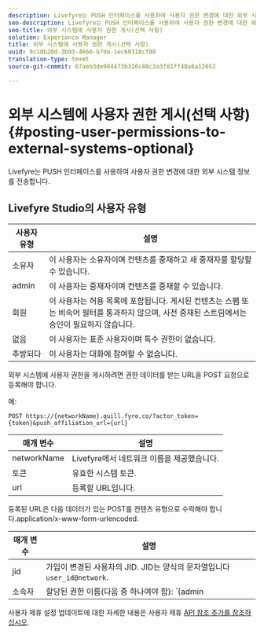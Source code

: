 ```yaml
---
description: Livefyre는 PUSH 인터페이스를 사용하여 사용자 권한 변경에 대한 외부 시스템 정보를 전송합니다.
seo-description: Livefyre는 PUSH 인터페이스를 사용하여 사용자 권한 변경에 대한 외부 시스템 정보를 전송합니다.
seo-title: 외부 시스템에 사용자 권한 게시(선택 사항)
solution: Experience Manager
title: 외부 시스템에 사용자 권한 게시(선택 사항)
uuid: 9c18b20d-3b93-4666-b7de-1ec60318cf88
translation-type: tm+mt
source-git-commit: 67aeb3de964473b326c88c3a3f81ff48a6a12652

---
```



# 외부 시스템에 사용자 권한 게시(선택 사항){#posting-user-permissions-to-external-systems-optional}

Livefyre는 PUSH 인터페이스를 사용하여 사용자 권한 변경에 대한 외부 시스템 정보를 전송합니다.

## Livefyre Studio의 사용자 유형

| 사용자 유형 | 설명 |
|--- |--- |
| 소유자 | 이 사용자는 소유자이며 컨텐츠를 중재하고 새 중재자를 할당할 수 있습니다. |
| admin | 이 사용자는 중재자이며 컨텐츠를 중재할 수 있습니다. |
| 회원 | 이 사용자는 허용 목록에 포함됩니다. 게시된 컨텐츠는 스팸 또는 비속어 필터를 통과하지 않으며, 사전 중재된 스트림에서는 승인이 필요하지 않습니다. |
| 없음 | 이 사용자는 표준 사용자이며 특수 권한이 없습니다. |
| 추방되다 | 이 사용자는 대화에 참여할 수 없습니다. |

외부 시스템에 사용자 권한을 게시하려면 권한 데이터를 받는 URL을 POST 요청으로 등록해야 합니다.

예:

```
POST https://{networkName}.quill.fyre.co/?actor_token={token}&push_affiliation_url={url}
```

| 매개 변수 | 설명 |
|--- |--- |
| networkName | Livefyre에서 네트워크 이름을 제공했습니다. |
| 토큰 | 유효한 시스템 토큰. |
| url | 등록할 URL입니다. |

등록된 URL은 다음 데이터가 있는 POST를 컨텐츠 유형으로 수락해야 합니다.application/x-www-form-urlencoded.

| 매개 변수 | 설명 |
|--- |--- |
| jid | 가입이 변경된 사용자의 JID. JID는 양식의 문자열입니다 `user_id@network`. |
| 소속자 | 할당된 권한 이름(다음 중 하나여야 함):  `{admin | member | none | outcast | owner}` |

사용자 제휴 설정 업데이트에 대한 자세한 내용은 사용자 제휴 [API 참조 추가를 참조하십시오](https://api.livefyre.com/docs/apis/by-category/user-management#operation=urn:livefyre:apis:quill:operations:api:v3.0:affiliation:add:method=post).
